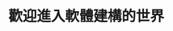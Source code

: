 # 歡迎進入軟體建構的世界

#
<!--stackedit_data:
eyJoaXN0b3J5IjpbLTk5NzM5NTA2OCwtMTU3NTg2Mzc2MywtMz
k1MTAwODFdfQ==
-->